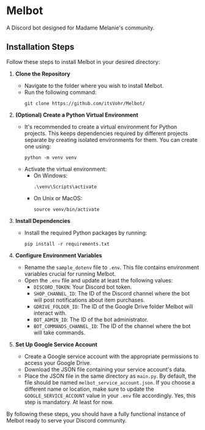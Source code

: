 # Melbot
A Discord bot designed for Madame Melanie's community.

## Installation Steps
Follow these steps to install Melbot in your desired directory:

1. **Clone the Repository**
   - Navigate to the folder where you wish to install Melbot.
   - Run the following command:
	 ```
	 git clone https://github.com/itsVohr/Melbot/
	 ```

2. **(Optional) Create a Python Virtual Environment**
   - It's recommended to create a virtual environment for Python projects. This keeps dependencies required by different projects separate by creating isolated environments for them. You can create one using:
	 ```
	 python -m venv venv
	 ```
   - Activate the virtual environment:
	 - On Windows:
	   ```
	   .\venv\Scripts\activate
	   ```
	 - On Unix or MacOS:
	   ```
	   source venv/bin/activate
	   ```

3. **Install Dependencies**
   - Install the required Python packages by running:
	 ```
	 pip install -r requirements.txt
	 ```

4. **Configure Environment Variables**
   - Rename the `sample_dotenv` file to `.env`. This file contains environment variables crucial for running Melbot.
   - Open the `.env` file and update at least the following values:
	 - `DISCORD_TOKEN`: Your Discord bot token.
	 - `SHOP_CHANNEL_ID`: The ID of the Discord channel where the bot will post notifications about item purchases.
	 - `GDRIVE_FOLDER_ID`: The ID of the Google Drive folder Melbot will interact with.
	 - `BOT_ADMIN_ID`: The ID of the bot administrator.
	 - `BOT_COMMANDS_CHANNEL_ID`: The ID of the channel where the bot will take commands.

5. **Set Up Google Service Account**
   - Create a Google service account with the appropriate permissions to access your Google Drive.
   - Download the JSON file containing your service account's data.
   - Place the JSON file in the same directory as `main.py`. By default, the file should be named `melbot_service_account.json`. If you choose a different name or location, make sure to update the `GOOGLE_SERVICE_ACCOUNT` value in your `.env` file accordingly.
   Yes, this step is mandatory. At least for now.

By following these steps, you should have a fully functional instance of Melbot ready to serve your Discord community.
